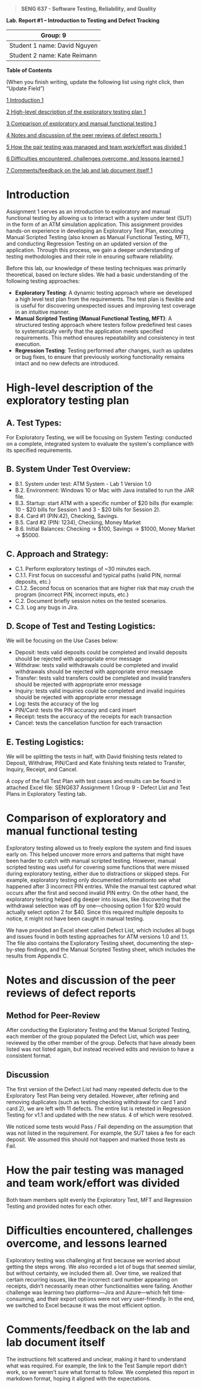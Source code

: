 >   **SENG 637 - Software Testing, Reliability, and Quality**

**Lab. Report \#1 – Introduction to Testing and Defect Tracking**

| Group: 9      |
|-----------------|
| Student 1 name: David Nguyen                |   
| Student 2 name: Kate Reimann              |   


**Table of Contents**

(When you finish writing, update the following list using right click, then
“Update Field”)

[1 Introduction	1](#_Toc439194677)

[2 High-level description of the exploratory testing plan	1](#_Toc439194678)

[3 Comparison of exploratory and manual functional testing	1](#_Toc439194679)

[4 Notes and discussion of the peer reviews of defect reports	1](#_Toc439194680)

[5 How the pair testing was managed and team work/effort was
divided	1](#_Toc439194681)

[6 Difficulties encountered, challenges overcome, and lessons
learned	1](#_Toc439194682)

[7 Comments/feedback on the lab and lab document itself	1](#_Toc439194683)

# Introduction

Assignment 1 serves as an introduction to exploratory and manual functional testing by allowing us to interact with a system under test (SUT) in the form of an ATM simulation application. This assignment provides hands-on experience in developing an Exploratory Test Plan, executing Manual Scripted Testing (also known as Manual Functional Testing, MFT), and conducting Regression Testing on an updated version of the application. Through this process, we gain a deeper understanding of testing methodologies and their role in ensuring software reliability.

Before this lab, our knowledge of these testing techniques was primarily theoretical, based on lecture slides. We had a basic understanding of the following testing approaches:

- **Exploratory Testing**: A dynamic testing approach where we developed a high level test plan from the requirements. The test plan is flexible and is useful for discovering unexpected issues and improving test coverage in an intuitive manner.
- **Manual Scripted Testing (Manual Functional Testing, MFT)**: A structured testing approach where testers follow predefined test cases to systematically verify that the application meets specified requirements. This method ensures repeatability and consistency in test execution.
- **Regression Testing**: Testing performed after changes, such as updates or bug fixes, to ensure that previously working functionality remains intact and no new defects are introduced.

# High-level description of the exploratory testing plan

## A. Test Types:
For Exploratory Testing, we will be focusing on System Testing: conducted on a complete, integrated system to evaluate the system's compliance with its specified requirements.


## B. System Under Test Overview:

- B.1. System under test: ATM System - Lab 1 Version 1.0
- B.2. Environment: Windows 10 or Mac with Java installed to run the JAR file.
- B.3. Startup: start ATM with a specific number of $20 bills (for example: 10 - $20 bills for Session 1 and 3 - $20 bills for Session 2).
- B.4. Card #1 (PIN:42), Checking, Savings.
- B.5. Card #2 (PIN: 1234), Checking, Money Market
- B.6. Initial Balances: Checking -> $100, Savings -> $1000, Money Market -> $5000.

## C. Approach and Strategy:

- C.1. Perform exploratory testings of ~30 minutes each.
- C.1.1. First focus on successful and typical paths (valid PIN, normal deposits, etc.)
- C.1.2. Second focus on scenarios that are higher risk that may crush the program (incorrect PIN, incorrect inputs, etc.)
- C.2. Document briefly session notes on the tested scenarios.
- C.3. Log any bugs in Jira.

## D. Scope of Test and Testing Logistics:
We will be focusing on the Use Cases below:
- Deposit: tests valid deposits could be completed and invalid deposits should be rejected with appropriate error message
- Withdraw: tests valid withdrawals could be completed and invalid withdrawals should be rejected with appropriate error message
- Transfer: tests valid transfers could be completed and invalid transfers should be rejected with appropriate error message
- Inquiry: tests valid inquiries could be completed and invalid inquiries should be rejected with appropriate error message
- Log: tests the accuracy of the log
- PIN/Card: tests the PIN accuracy and card insert 
- Receipt: tests the accuracy of the receipts for each transaction
- Cancel: tests the cancellation function for each transaction

## E. Testing Logistics:
We will be splitting the tests in half, with David finishing tests related to Deposit, Withdraw, PIN/Card and Kate finishing tests related to Transfer, Inquiry, Receipt, and Cancel. 

A copy of the full Test Plan with test cases and results can be found in attached Excel file: SENG637 Assignment 1 Group 9 - Defect List and Test Plans in Exploratory Testing tab.

# Comparison of exploratory and manual functional testing

Exploratory testing allowed us to freely explore the system and find issues early on. This helped uncover more errors and patterns that might have been harder to catch with manual scripted testing. However, manual scripted testing was useful for covering some functions that were missed during exploratory testing, either due to distractions or skipped steps. For example, exploratory testing only documented informationto see what happened after 3 incorrect PIN entries. While the manual test captured what occurs after the first and second invalid PIN entry. On the other hand, the exploratory testing helped dig deeper into issues, like discovering that the withdrawal selection was off by one—choosing option 1 for $20 would actually select option 2 for $40. Since this required multiple deposits to notice, it might not have been caught in manual testing.

We have provided an Excel sheet called Defect List, which includes all bugs and issues found in both testing approaches for ATM versions 1.0 and 1.1. The file also contains the Exploratory Testing sheet, documenting the step-by-step findings, and the Manual Scripted Testing sheet, which includes the results from Appendix C.

# Notes and discussion of the peer reviews of defect reports

## Method for Peer-Review
After conducting the Exploratory Testing and the Manual Scripted Testing, each member of the group populated the Defect List, which was peer reviewed by the other member of the group. Defects that have already been listed was not listed again, but instead received edits and revision to have a consistent format.

## Discussion
The first version of the Defect List had many repeated defects due to the Exploratory Test Plan being very detailed. However, after refining and removing duplicates (such as testing checking withdrawal for card 1 and card 2), we are left with 11 defects. The entire list is retested in Regression Testing for v1.1 and updated with the new status. 4 of which were resolved.

We noticed some tests would Pass / Fail depending on the assumption that was not listed in the requirement. For example, the SUT takes a fee for each deposit. We assumed this should not happen and marked those tests as Fail. 

# How the pair testing was managed and team work/effort was divided 

Both team members split evenly the Exploratory Test, MFT and Regression Testing and provided notes for each other.

# Difficulties encountered, challenges overcome, and lessons learned

Exploratory testing was challenging at first because we worried about getting the steps wrong. We also recorded a lot of bugs that seemed similar, but without certainty, we included them all. Over time, we realized that certain recurring issues, like the incorrect card number appearing on receipts, didn’t necessarily mean other functionalities were failing. Another challenge was learning two platforms—Jira and Azure—which felt time-consuming, and their export options were not very user-friendly. In the end, we switched to Excel because it was the most efficient option.

# Comments/feedback on the lab and lab document itself

The instructions felt scattered and unclear, making it hard to understand what was required. For example, the link to the Test Sample report didn’t work, so we weren’t sure what format to follow. We completed this report in markdown format, hoping it aligned with the expectations.
